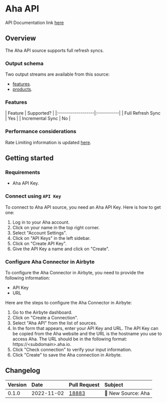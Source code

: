 # Aha API

API Documentation link [here](https://www.aha.io/api)

## Overview

The Aha API source supports full refresh syncs.

### Output schema

Two output streams are available from this source:

- [features](https://www.aha.io/api/resources/features/list_features).
- [products](https://www.aha.io/api/resources/products/list_products_in_the_account).

### Features

| Feature | Supported? | |:------------------|:-----------| | Full Refresh Sync | Yes | | Incremental Sync | No |

### Performance considerations

Rate Limiting information is updated [here](https://www.aha.io/api#rate-limiting).

## Getting started

### Requirements

- Aha API Key.

### Connect using `API Key`

To connect to Aha API source, you need an Aha API Key. Here is how to get one:

1. Log in to your Aha account.
1. Click on your name in the top right corner.
1. Select "Account Settings".
1. Click on "API Keys" in the left sidebar.
1. Click on "Create API Key".
1. Give the API Key a name and click on "Create".

### Configure Aha Connector in Airbyte

To configure the Aha Connector in Airbyte, you need to provide the following information:

- API Key
- URL

Here are the steps to configure the Aha Connector in Airbyte:

1. Go to the Airbyte dashboard.
1. Click on "Create a Connection".
1. Select "Aha API" from the list of sources.
1. In the form that appears, enter your API Key and URL. The API Key can be copied from the Aha website and the URL is
   the hostname you use to access Aha. The URL should be in the following format: https://\<subdomain>.aha.io.
1. Click "Check connection" to verify your input information.
1. Click "Create" to save the Aha connection in Airbyte.

## Changelog

| Version | Date | Pull Request | Subject |
|:--------|:-----------|:---------------------------------------------------------|:------------------------------------------------|
| 0.1.0 | 2022-11-02 | [18883](https://github.com/airbytehq/airbyte/pull/18893) | 🎉 New Source: Aha |
